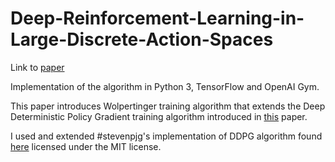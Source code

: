 # Deep-Reinforcement-Learning-in-Large-Discrete-Action-Spaces
Link to [paper](https://arxiv.org/abs/1512.07679)

Implementation of the algorithm in Python 3, TensorFlow and OpenAI Gym.



This paper introduces Wolpertinger training algorithm that extends the Deep Deterministic Policy Gradient training algorithm introduced in [this](https://arxiv.org/abs/1509.02971) paper. 

I used and extended #stevenpjg's implementation of DDPG algorithm found [here](https://github.com/stevenpjg/ddpg-aigym) licensed under the MIT license. 
